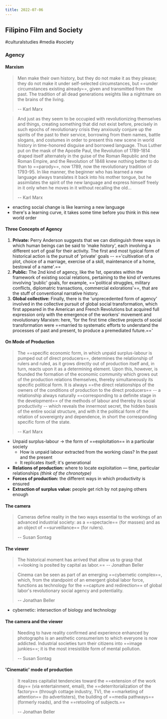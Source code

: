 ```yaml
---
title: 2022-07-06
---
```

## Filipino Film and Society
#culturalstudies #media #society 
### Agency 
#### Marxism
> Men make their own history, but they do not make it as they please; they do not make it under self-selected circumstances, but ==under circumstances existing already==, given and transmitted from the past. The tradition of all dead generations weights like a nightmare on the brains of the living.
> 
> -- Karl Marx


> And just as they seem to be occupied with revolutionizing themselves and things, creating something that did not exist before, precisely in such epochs of revolutionary crisis they anxiously conjure up the spirits of the past to their service, borrowing from them names, battle slogans, and costumes in order to present this new scene in world history in time-honored disguise and borrowed language. Thus Luther put on the mask of the Apostle Paul, the Revolution of 1789-1814 draped itself alternately in the guise of the Roman Republic and the Roman Empire, and the Revolution of 1848 knew nothing better to do than to ==parody==, now 1789, now the revolutionary tradition of 1793-95. In like manner, the beginner who has learned a new language always translates it back into his mother tongue, but he assimilates the spirit of the new language and express himself freely in it only when he moves in it without recalling the old...
> 
> -- Karl Marx

- enacting social change is like learning a new language
- there's a learning curve, it takes some time before you think in this new world order

#### Three Concepts of Agency
1. **Private:** Perry Anderson suggests that we can distinguish three ways in which human beings can be said to 'make history', each involving a different sort of goal for their activity. The first and most typical form of historical action is the pursuit of 'private' goals -- =='cultivation of a plot, choice of a marriage, exercise of a skill, maintenance of a home, bestowal of a name'.==
2. **Public:** The 2nd kind of agency, like the 1st, operates within the framework of existing social relations, pertaining to the kind of ventures involving 'public' goals, for example, =='political struggles, military conflicts, diplomatric transactions, commercial exlorations'==, that are the stuff of conventional narrative history.
3. **Global collective:** Finally, there is the 'unprecedented form of agency' involved in the collective pursuit of global social transformation, which first appeared in the American and French Revolutions but acquired full expression only with the emergence of the workers' movement and revolutionary Marxism: here, 'for the first time cllective projects of social transformation were ==married to systematic efforts to understand the processes of past and present, to produce a premediated future.=='

#### On Mode of Production
> The ==specific economic form, in which unpaid surplus-labour is pumped out of direct producers==, determines the relationship of rulers and ruled, as it grows directly out of production itself and, in turn, reacts upon it as a determining element. Upon this, however, is founded the formation of the economic community which grows out of the production relations themselves, thereby simultaneously its specific political form. It is always ==the direct relationships of the owners of the conditions of production to the direct producers== -- a relationship always naturally ==corresponding to a definite stage in the development== of the methods of labour and thereby its social productivity -- which reveals the innermost secret, the hidden basis of the entire social structure, and with it the political form of the relation of sovereignty and dependence, in short the corresponding specific form of the state.
> 
> -- Karl Marx

- Unpaid surplus-labour -> the form of ==exploitation== in a particular society
	- How is unpaid labour extracted from the working class? In the past and the present
	- It replicates itself; it's generational
- **Relations of production:** where to locate exploitation — time, particular relationships *(think of the chronotype)*
- **Forces of production:** the different ways in which productivity is ensured
- **Extraction of surplus value:** people get rich by not paying others enough

#### The camera
> Cameras define reality in the two ways essential to the workings of an advanced industrial society: as a ==spectacle== (for masses) and as an object of ==surveillance== (for rulers).
> 
> -- Susan Sontag

#### The viewer
> The historical moment has arrived that allow us to grasp that ==looking is posited by capital as labor.== -- Jonathan Beller

> Cinema can be seen as part of an emerging ==cybernetic complex==, which, from the standpoint of an emergent global labor force, functions as technology for the ==capture and redirection== of global labor's revolutionary social agency and potentiality.
> 
> -- Jonathan Beller

- cybernetic: intersection of biology and technology

#### The camera and the viewer
> Needing to have reality confirmed and experience enhanced by photographs is an aesthetic consumerism to which everyone is now addicted. Industrial societies turn their citizens into ==image junkies==; it is the most irresistible form of mental pollution.
> 
> -- Susan Sontag 

#### 'Cinematic' mode of production
> It realizes capitalist tendencies toward the ==extension of the work day== (via entertainment, email), the ==deterritorialization of the factory== (through cottage industry, TV), the ==marketing of attention== (to advertisters), the building of ==media pathways== (formerly roads), and the ==retooling of subjects.==
> 
> -- Jonathan Beller